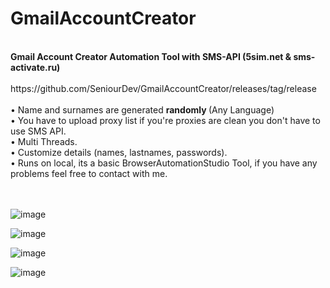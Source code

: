 
<h1>GmailAccountCreator </h1>
<br>
<b>Gmail Account Creator Automation Tool with SMS-API (5sim.net &amp; sms-activate.ru)</b>
<br> <br>
https://github.com/SeniourDev/GmailAccountCreator/releases/tag/release <br> <br>
• Name and surnames are generated <b> randomly </b> (Any Language)  <br>
• You have to upload proxy list if you're proxies are clean you don't have to use SMS API. <br>
• Multi Threads.<br>
• Customize details (names, lastnames, passwords).<br>
• Runs on local, its a basic BrowserAutomationStudio Tool, if you have any problems feel free to contact with me.<br>
<br>
<br>



![image](https://github.com/SeniourDev/GmailAccountCreator/assets/171435606/91b5ce4d-1e55-4422-8155-67a1771ca1b9)

![image](https://github.com/SeniourDev/GmailAccountCreator/assets/171435606/ee43cfb9-4347-4d8e-8627-0f196aa074d8)

![image](https://github.com/SeniourDev/GmailAccountCreator/assets/171435606/c39fdfab-bc80-45c5-b34e-0bf7a0a993a3)

![image](https://github.com/SeniourDev/GmailAccountCreator/assets/171435606/b5eb4931-2973-405c-abe6-7b26f82fe3c2)
